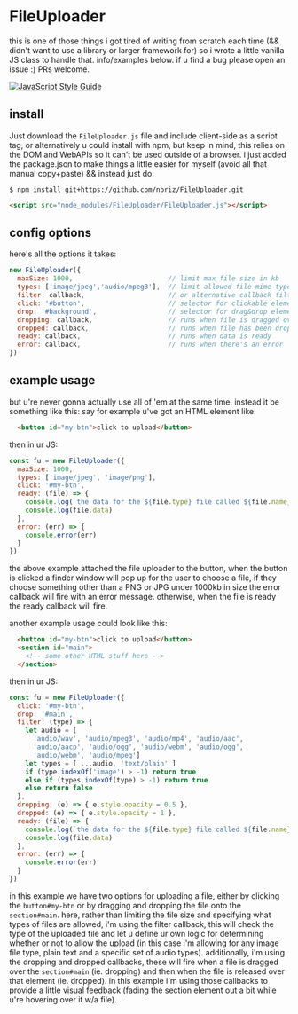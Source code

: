 # FileUploader

this is one of those things i got tired of writing from scratch each time (&& didn't want to use a library or larger framework for) so i wrote a little vanilla JS class to handle that. info/examples below. if u find a bug please open an issue :) PRs welcome.

[![JavaScript Style Guide](https://cdn.rawgit.com/standard/standard/master/badge.svg)](https://github.com/standard/standard)

## install

Just download the `FileUploader.js` file and include client-side as a script tag, or alternatively u could install with npm, but keep in mind, this relies on the DOM and WebAPIs so it can't be used outside of a browser. i just added the package.json to make things a little easier for myself (avoid all that manual copy+paste) && instead just do:
```
$ npm install git+https://github.com/nbriz/FileUploader.git
```
```HTML
<script src="node_modules/FileUploader/FileUploader.js"></script>
```

## config options

here's all the options it takes:
```js
new FileUploader({
  maxSize: 1000,                        // limit max file size in kb
  types: ['image/jpeg','audio/mpeg3'],  // limit allowed file mime types
  filter: callback,                     // or alternative callback filter
  click: '#button',                     // selector for clickable element
  drop: '#background',                  // selector for drag&drop element
  dropping: callback,                   // runs when file is dragged over
  dropped: callback,                    // runs when file has been dropped
  ready: callback,                      // runs when data is ready
  error: callback,                      // runs when there's an error
})
```

## example usage

but u're never gonna actually use all of 'em at the same time. instead it be something like this: say for example u've got an HTML element like:
```html
  <button id="my-btn">click to upload</button>
```
then in ur JS:
```js
const fu = new FileUploader({
  maxSize: 1000,
  types: ['image/jpeg', 'image/png'],
  click: '#my-btn',
  ready: (file) => {
    console.log(`the data for the ${file.type} file called ${file.name} is ready`)
    console.log(file.data)
  },
  error: (err) => {
    console.error(err)
  }
})
```

the above example attached the file uploader to the button, when the button is clicked a finder window will pop up for the user to choose a file, if they choose something other than a PNG or JPG under 1000kb in size the error callback will fire with an error message. otherwise, when the file is ready the ready callback will fire.

another example usage could look like this:
```html
  <button id="my-btn">click to upload</button>
  <section id="main">
    <!-- some other HTML stuff here -->
  </section>
```
then in ur JS:
```js
const fu = new FileUploader({
  click: '#my-btn',
  drop: '#main',
  filter: (type) => {
    let audio = [
      'audio/wav', 'audio/mpeg3', 'audio/mp4', 'audio/aac',
      'audio/aacp', 'audio/ogg', 'audio/webm', 'audio/ogg',
      'audio/webm', 'audio/mpeg']
    let types = [ ...audio, 'text/plain' ]
    if (type.indexOf('image') > -1) return true
    else if (types.indexOf(type) > -1) return true
    else return false
  },
  dropping: (e) => { e.style.opacity = 0.5 },
  dropped: (e) => { e.style.opacity = 1 },
  ready: (file) => {
    console.log(`the data for the ${file.type} file called ${file.name} is ready`)
    console.log(file.data)
  },
  error: (err) => {
    console.error(err)
  }
})
```

in this example we have two options for uploading a file, either by clicking the `button#my-btn` or by dragging and dropping the file onto the `section#main`. here, rather than limiting the file size and specifying what types of files are allowed, i'm using the filter callback, this will check the type of the uploaded file and let u define ur own logic for determining whether or not to allow the upload (in this case i'm allowing for any image file type, plain text and a specific set of audio types). additionally, i'm using the dropping and dropped callbacks, these will fire when a file is dragged over the `section#main` (ie. dropping) and then when the file is released over that element (ie. dropped). in this example i'm using those callbacks to provide a little visual feedback (fading the section element out a bit while u're hovering over it w/a file).
